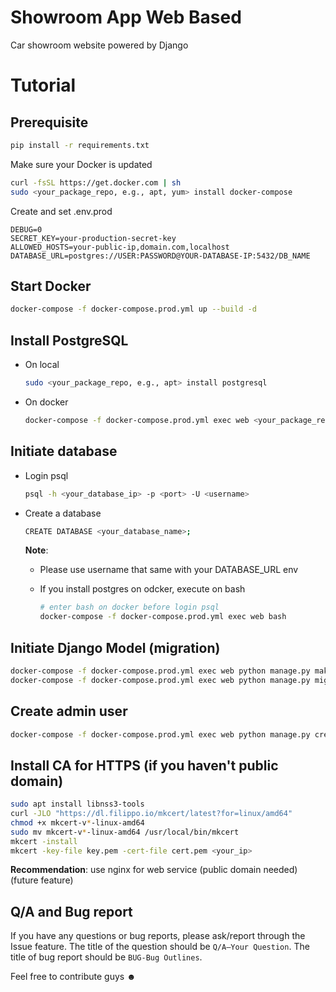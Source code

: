 # Showroom App Web Based
Car showroom website powered by Django

# Tutorial

## Prerequisite

```bash
pip install -r requirements.txt
```

Make sure your Docker is updated

```bash
curl -fsSL https://get.docker.com | sh
sudo <your_package_repo, e.g., apt, yum> install docker-compose
```

Create and set .env.prod

```env
DEBUG=0
SECRET_KEY=your-production-secret-key
ALLOWED_HOSTS=your-public-ip,domain.com,localhost
DATABASE_URL=postgres://USER:PASSWORD@YOUR-DATABASE-IP:5432/DB_NAME
```

## Start Docker

```bash
docker-compose -f docker-compose.prod.yml up --build -d
```

## Install PostgreSQL
- On local
  
  ```bash
  sudo <your_package_repo, e.g., apt> install postgresql
  ```
- On docker
  
  ```bash
  docker-compose -f docker-compose.prod.yml exec web <your_package_repo, e.g., apt> install postgresql
  ```

## Initiate database
- Login psql
  
  ```bash
  psql -h <your_database_ip> -p <port> -U <username>
  ```
- Create a database
  
  ```bash
  CREATE DATABASE <your_database_name>;
  ```
  **Note**:
  - Please use username that same with your DATABASE_URL env
  - If you install postgres on odcker, execute on bash
    
    ```bash
    # enter bash on docker before login psql
    docker-compose -f docker-compose.prod.yml exec web bash
    ```

## Initiate Django Model (migration)

```bash
docker-compose -f docker-compose.prod.yml exec web python manage.py makemigrations showroom_app
docker-compose -f docker-compose.prod.yml exec web python manage.py migrate
```

## Create admin user

```bash
docker-compose -f docker-compose.prod.yml exec web python manage.py createsuperuser
```

## Install CA for HTTPS (if you haven't public domain)

```bash
sudo apt install libnss3-tools
curl -JLO "https://dl.filippo.io/mkcert/latest?for=linux/amd64"
chmod +x mkcert-v*-linux-amd64
sudo mv mkcert-v*-linux-amd64 /usr/local/bin/mkcert
mkcert -install
mkcert -key-file key.pem -cert-file cert.pem <your_ip>
```
**Recommendation**: use nginx for web service (public domain needed) (future feature)

## Q/A and Bug report
If you have any questions or bug reports, please ask/report through the Issue feature. The title of the question should be `Q/A—Your Question`. The title of bug report should be `BUG-Bug Outlines`.

Feel free to contribute guys ☻
